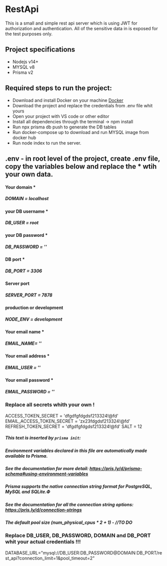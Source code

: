 # RestApi
This is a small and simple rest api server which is using JWT for authorization and authentication.
All of the sensitive data in is exposed for the test purposes only.

## Project specifications
* Nodejs v14+
* MYSQL v8
* Prisma v2


## Required steps to run the project:
* Download and install Docker on your machine [Docker](https://www.docker.com/products/docker-desktop)
* Download the project and replace the credentials from .env file whit yours
* Open your project with VS code or other editor
* Install all dependencies through the terminal -> npm install
* Run npx prisma db push to generate the DB tables 
* Run docker-compose up to download and run MYSQL image from docker hub
* Run node index to run the server. 


## .env - in root level of the project, create .env file, copy the variables below and replace the * wtih your own data.

#### Your domain *
##### DOMAIN = localhost

#### your DB username *
##### DB_USER = root

#### your DB password *
##### DB_PASSWORD = ''

#### DB port *
##### DB_PORT = 3306

#### Server port
##### SERVER_PORT = 7878

#### production or development
##### NODE_ENV = development

#### Your email name *
##### EMAIL_NAME= ''

#### Your email address *
##### EMAIL_USER = ''

#### Your email password *
##### EMAIL_PASSWORD = ''

### Replace all secrets whith your own !
ACCESS_TOKEN_SECRET = 'dfgdfgfdgdsf213324!@fd'
EMAIL_ACCESS_TOKEN_SECRET = 'zx23fdgdsf213324!@fd'
REFRESH_TOKEN_SECRET = 'dfgdfgfdgdsf213324!@fd'
SALT = 12

##### This text is inserted by `prisma init`:
##### Environment variables declared in this file are automatically made available to Prisma.
##### See the documentation for more detail: https://pris.ly/d/prisma-schema#using-environment-variables
##### Prisma supports the native connection string format for PostgreSQL, MySQL and SQLite.Ф
##### See the documentation for all the connection string options: https://pris.ly/d/connection-strings
##### The default pool size (num_physical_cpus \* 2 + 1) - //TO DO


### Replace DB_USER, DB_PASSWORD, DOMAIN and DB_PORT whit your actual credentials !!!
DATABASE_URL="mysql://DB_USER:DB_PASSWORD@DOMAIN:DB_PORT/rest_api?connection_limit=1&pool_timeout=2"
